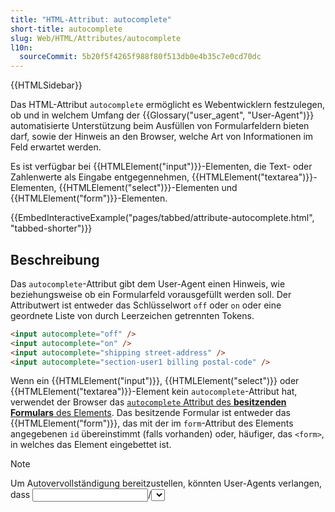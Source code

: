 ```yaml
---
title: "HTML-Attribut: autocomplete"
short-title: autocomplete
slug: Web/HTML/Attributes/autocomplete
l10n:
  sourceCommit: 5b20f5f4265f988f80f513db0e4b35c7e0cd70dc
---
```


{{HTMLSidebar}}

Das HTML-Attribut `autocomplete` ermöglicht es Webentwicklern festzulegen, ob und in welchem Umfang der {{Glossary("user_agent", "User-Agent")}} automatisierte Unterstützung beim Ausfüllen von Formularfeldern bieten darf, sowie der Hinweis an den Browser, welche Art von Informationen im Feld erwartet werden.

Es ist verfügbar bei {{HTMLElement("input")}}-Elementen, die Text- oder Zahlenwerte als Eingabe entgegennehmen, {{HTMLElement("textarea")}}-Elementen, {{HTMLElement("select")}}-Elementen und {{HTMLElement("form")}}-Elementen.

{{EmbedInteractiveExample("pages/tabbed/attribute-autocomplete.html", "tabbed-shorter")}}

## Beschreibung

Das `autocomplete`-Attribut gibt dem User-Agent einen Hinweis, wie beziehungsweise ob ein Formularfeld vorausgefüllt werden soll. Der Attributwert ist entweder das Schlüsselwort `off` oder `on` oder eine geordnete Liste von durch Leerzeichen getrennten Tokens.

```html
<input autocomplete="off" />
<input autocomplete="on" />
<input autocomplete="shipping street-address" />
<input autocomplete="section-user1 billing postal-code" />
```

Wenn ein {{HTMLElement("input")}}, {{HTMLElement("select")}} oder {{HTMLElement("textarea")}}-Element kein `autocomplete`-Attribut hat, verwendet der Browser das [`autocomplete` Attribut des **besitzenden Formulars** des Elements](/de/docs/Web/HTML/Element/form#autocomplete). Das besitzende Formular ist entweder das {{HTMLElement("form")}}, das mit der im `form`-Attribut des Elements angegebenen `id` übereinstimmt (falls vorhanden) oder, häufiger, das `<form>`, in welches das Element eingebettet ist.

> [!NOTE]
> Um Autovervollständigung bereitzustellen, könnten User-Agents verlangen, dass <input>/<select>/<textarea>-Elemente:
>
> 1. ein `name`- und/oder `id`-Attribut haben
> 2. Nachkommen eines `<form>`-Elements sind
> 3. Zu einem Formular gehören, das einen {{HTMLElement("input/submit", "submit")}}-Button hat

Wenn dieselbe Liste von Tokens in mehr als einer Formulareingabe verwendet wird, wird der User-Agent alle Vorkommen desselben `autocomplete`-Wertes mit demselben Datenwert automatisch ausfüllen.

Einige Tokens können mehr als einmal mit potenziell unterschiedlichen erwarteten Werten verwendet werden, wie das `zip-code`-Token in einem Formular, das sowohl Versand- als auch Rechnungsadressen enthält. Das Einfügen mehrerer unterschiedlicher Tokens in eine durch Leerzeichen getrennte Liste sorgt dafür, dass die zugehörigen Formulareingaben eindeutige Autovervollständigungswerte erhalten: in diesem Fall `autocomplete="shipping zip-code"` und `autocomplete="billing zip-code"`.

Einige Autovervollständigungswerte müssen möglicherweise mehrfach verwendet werden. Zum Beispiel kann ein Formular mehrere Lieferanschriften enthalten und daher mehrere Vorkommen von "shipping zip-code" erwarten, wobei noch unterschiedliche Werte erwartet werden. Um den Autovervollständigungswert in diesen Fällen eindeutig zu machen, kann das erste Token in der durch Leerzeichen getrennten Token-Liste ein `section-*`-Token sein, wobei die ersten acht Zeichen des Tokens immer die Zeichenkette "section-" sind, gefolgt von einer alphanumerischen Zeichenkette. Alle Formularfelder, die das `section-*`-Token mit derselben alphanumerischen Zeichenkette haben, gehören zur selben **benannten Gruppe**.

Wenn das `autocomplete`-Attribut bei {{HTMLElement("input/hidden", "hidden")}}-Input-Elementen (`<input type="hidden">`) enthalten ist, muss sein Wert eine geordnete Liste von durch Leerzeichen getrennten Tokens sein; die Schlüsselwörter `on` und `off` sind nicht erlaubt.

Die Quelle der vorgeschlagenen Werte obliegt im Allgemeinen dem Browser; typischerweise stammen die Werte aus früheren vom Benutzer eingegebenen Werten, aber sie können auch von vorkonfigurierten Werten stammen. Beispielsweise könnte ein Browser dem Benutzer erlauben, seinen Namen, seine Adresse, Telefonnummer und E-Mail-Adressen für Autovervollständigungszwecke zu speichern. Der Browser kann auch die Möglichkeit bieten, verschlüsselte Kreditkarteninformationen zu speichern, die nach einem Authentifizierungsverfahren automatisch vervollständigt werden.

> [!NOTE]
> Das `autocomplete`-Attribut steuert auch, ob Firefox – im Gegensatz zu anderen Browsern – den [dynamischen deaktivierten Status und (falls zutreffend) die dynamische Auswahl] des Zustands eines `<input>`-Elements, `<textarea>`-Elements oder gesamten `<form>`-Elements über Seitenladungen hinweg beibehalten wird. Die Persistenzfunktion ist standardmäßig aktiviert. Wird der Wert des `autocomplete`-Attributs auf `off` gesetzt, wird diese Funktion deaktiviert. Dies funktioniert sogar dann, wenn das `autocomplete`-Attribut normalerweise aufgrund seines `type` nicht gelten würde. Siehe [Firefox-Bug 654072](https://bugzil.la/654072).

## Werte

Der Attributwert ist entweder das Schlüsselwort `off` oder `on` oder eine durch Leerzeichen getrennte `<token-list>`, die die Bedeutung des Autovervollständigungswertes beschreibt.

- `off`

  - : Dem Browser ist es nicht gestattet, automatisch einen Wert für dieses Feld einzugeben oder auszuwählen. Es ist möglich, dass das Dokument oder die Anwendung eine eigene Autovervollständigungsfunktion bereitstellt oder dass Sicherheitsbedenken es erforderlich machen, dass der Wert des Feldes nicht automatisch eingegeben wird.

    > [!NOTE]
    > In den meisten modernen Browsern wird das Setzen von `autocomplete` auf `"off"` nicht verhindern, dass ein Passwort-Manager den Benutzer fragt, ob er Benutzername und Passwort speichern möchte oder diese Werte in ein Anmeldeformular der Webseite automatisch einfügt. Siehe [Verwalten des automatischen Ausfüllens für Anmeldefelder](/de/docs/Web/Security/Practical_implementation_guides/Turning_off_form_autocompletion#managing_autofill_for_login_fields).

- `on`

  - : Dem Browser ist es erlaubt, die Eingabe automatisch zu vervollständigen. Es wird keine Anleitung gegeben, welche Art von Daten im Feld erwartet werden, sodass der Browser nach eigenem Ermessen handeln kann.

- `<token-list>`

  - : Eine geordnete Menge von [durch Leerzeichen getrennten Tokens](#token-liste_tokens), bestehend aus Detail-Tokens zur automatischen Vervollständigung, die optional von einer Gliederung und entweder von Rechnungs- oder Versandgruppen-Tokens eingeleitet werden. Telefonnummern, E-Mail-Adressen und Tokens von Nachrichtenprotokollen werden durch ein Token identifiziert, das den Empfängertyp angibt.

Weitere detaillierte Informationen finden Sie im [WHATWG-Standard](https://html.spec.whatwg.org/multipage/forms.html#autofill).

### Token-Liste Tokens

Die `<token-list>`-Optionen umfassen in der Reihenfolge:

1. [Benannter Gruppen-Token](#benannte_gruppen)
2. [Gruppen-Kennzeichnung](#gruppen-kennzeichnung)
3. [Detail-Tokens](#detail-tokens)
4. [Webautorisation](#webautorisation-token)

#### Benannte Gruppen

Um eine benannte Gruppe von Formularfeldern zu erstellen, kann das optionale `section-*`-Token verwendet werden. Wenn vorhanden, muss dieses Token das erste Token in der durch Leerzeichen getrennten Token-Liste sein.

- `section-*`
  - : Definiert den Namen für eine Gruppe von Formularelementen. Ein Token, dessen erste acht Zeichen die Zeichenkette "section-" sind, ohne Berücksichtigung der Groß- und Kleinschreibung, gefolgt von zusätzlichen Zeichen. Alle Formularelemente, die mit demselben Token beginnen, gehören zur benannten Gruppe.

#### Gruppen-Kennzeichnung

Ein optionaler `shipping`- oder `billing`-Gruppen-Kennzeichnung

- `shipping`
  - : Das Feld, das von nachfolgenden Tokens identifiziert wird, ist Teil der Lieferadresse oder der Kontaktinformationen
- `billing`
  - : Das Feld, das von nachfolgenden Tokens identifiziert wird, ist Teil der Rechnungsadresse oder der Kontaktinformationen

#### Detail-Tokens

Jede durch Leerzeichen getrennte Detail-Token-Liste umfasst entweder einen Empfängertyp mit digitalen Kontaktinformationen, in dieser Reihenfolge, oder eine durch Leerzeichen getrennte Tokenliste von anderen Tokens.

##### Empfängertyp

Die Tokens, die den Typ des Empfängers identifizieren, umfassen:

- `home`
  - : Der von nachfolgenden Tokens identifizierte Kontakttyp dient dazu, den Empfänger an seinem Wohnsitz zu erreichen.
- `work`
  - : Der von nachfolgenden Tokens identifizierte Kontakttyp dient dazu, den Empfänger an seiner Arbeitsstätte zu erreichen.
- `mobile`
  - : Der von nachfolgenden Tokens identifizierte Kontakttyp dient dazu, den Empfänger unabhängig vom Standort zu erreichen.
- `fax`
  - : Der von nachfolgenden Tokens identifizierte Empfänger ist für ein Faxgerät.
- `page`
  - : Der von nachfolgenden Tokens identifizierte Empfänger ist für einen Pager oder Beeper.

##### Digitale Kontakt-Tokens

Das Token oder die Gruppe von Tokens für Telefonnummern oder Teilen einer Nummer, Telefonerweiterungen, E-Mail-Adressen oder Instant-Messaging-Protokollen.

- `tel`

  - : Eine vollständige Telefonnummer, einschließlich Ländercode. Wenn Sie die Telefonnummer in ihre Bestandteile aufteilen müssen, können Sie für diese Felder folgende Werte verwenden:
    - `tel-country-code`
      - : Der Ländercode, zum Beispiel "1" für die Vereinigten Staaten, Kanada und andere Gebiete in Nordamerika und Teilen der Karibik.
    - `tel-national`
      - : Die komplette Telefonnummer ohne Komponente des Ländercodes, einschließlich eines länderinternen Präfixes. Für die Telefonnummer "1-855-555-6502" wäre der Wert für dieses Feld "855-555-6502".
    - `tel-area-code`
      - : Die Vorwahl mit eventuell angewendetem länderinternen Präfix.
    - `tel-local`
      - : Die Telefonnummer ohne Länder- oder Vorwahl. Diese kann weiter in zwei Teile aufgeteilt werden, für Telefonnummern, die eine Austauschnummer und dann eine Nummer innerhalb des Austauschs haben. Für die Telefonnummer "555-6502" verwenden Sie `tel-local-prefix` für "555" und `tel-local-suffix` für "6502".

- `tel-extension`
  - : Ein Telefonderweiterungscode innerhalb der Telefonnummer, wie zum Beispiel eine Raum- oder Suitnummer in einem Hotel oder eine Büronummer in einem Unternehmen.
- `email`
  - : Eine E-Mail-Adresse.
- `impp`
  - : Eine URL für einen Endpunkt eines Instant-Messaging-Protokolls, wie `xmpp:username@example.net`.

##### Andere Tokens

Wenn das Formularfeld keine Telefonnummer, E-Mail-Adresse oder Instant-Messaging-Protokoll ist, geht der durch Leerzeichen getrennten Token-Liste kein Kontakttyp voraus:

- `name`

  - : Das Feld erwartet, dass der Wert der vollständige Name einer Person ist. Die Verwendung von `name` anstelle einer Aufteilung des Namens in seine Komponenten ist im Allgemeinen zu bevorzugen, da auf diese Weise die Vielfalt menschlicher Namen und deren Strukturierung vermieden wird; jedoch können Sie folgende `autocomplete`-Werte verwenden, wenn Sie den Namen in seine Komponenten aufteilen müssen:

    - `honorific-prefix`
      - : Das Präfix oder der Titel, wie "Frau", "Herr", "Fräulein", "Dr." oder "Mlle.".
    - `given-name`
      - : Der Vorname.
    - `additional-name`
      - : Der zweite Vorname.
    - `family-name`
      - : Der Nachname.
    - `honorific-suffix`
      - : Das Suffix, wie "Jr.", "B.Sc.", "PhD.", "MBASW" oder "IV".
    - `nickname`
      - : Ein Spitzname oder Pseudonym.

- `username`
  - : Ein Benutzername oder Kontoname.
- `new-password`
  - : Ein neues Passwort. Bei der Erstellung eines neuen Kontos oder der Änderung eines Passworts sollte dies für ein Feld "Geben Sie Ihr neues Passwort ein" oder "Bestätigen Sie das neue Passwort" verwendet werden, im Gegensatz zu einem allgemeinen "Geben Sie Ihr aktuelles Passwort ein"-Feld, das möglicherweise vorhanden ist. Dies kann sowohl vom Browser genutzt werden, um versehentliches Ausfüllen eines vorhandenen Passworts zu vermeiden, als auch um Unterstützung bei der Erstellung eines sicheren Passworts zu bieten.
- `current-password`
  - : Das aktuelle Passwort des Benutzers.
- `one-time-code`
  - : Ein Einmalpasswort (OTP) zur Verifizierung der Benutzeridentität, das als zusätzlicher Faktor bei der Anmeldung verwendet wird. Häufig wird dieser Code über einen anderen Kanal wie SMS, E-Mail oder Authentifizierungsanwendung empfangen.
- `organization-title`
  - : Eine Berufsbezeichnung oder der Titel, den eine Person innerhalb einer Organisation hat, wie "Senior Technical Writer", "Präsident" oder "Assistenz-Gruppenleiter".
- `organization`
  - : Ein Firmen- oder Organisationsname, wie "Acme Widget Company" oder "Girl Scouts of America".
- `street-address`
  - : Eine Straßenadresse. Diese kann mehrere Textzeilen umfassen und sollte den Standort der Adresse innerhalb der zweiten Verwaltungsebene (in der Regel eine Stadt oder Ortschaft) vollständig identifizieren, jedoch sollte weder der Stadtname noch die PLZ oder der Ländername enthalten sein.
    - `address-line1`, `address-line2`, `address-line3`
      - : Jede einzelne Zeile der Straßenadresse. Diese sollten nur vorhanden sein, wenn die `street-address` nicht vorhanden ist.
- `address-level4`
  - : Die feinste [Verwaltungsebene](#verwaltungsebenen_in_adressen), bei Adressen, die vier Ebenen haben.
- `address-level3`
  - : Die dritte [Verwaltungsebene](#verwaltungsebenen_in_adressen), bei Adressen mit mindestens drei Verwaltungsebenen.
- `address-level2`
  - : Die zweite [Verwaltungsebene](#verwaltungsebenen_in_adressen), bei Adressen mit mindestens zwei davon. In Ländern mit zwei Verwaltungsebenen wäre dies typischerweise die Stadt, Gemeinde, das Dorf oder eine andere Ortschaft, in der sich die Adresse befindet.
- `address-level1`
  - : Die erste [Verwaltungsebene](#verwaltungsebenen_in_adressen) in der Adresse. Diese ist typischerweise die Provinz, in der sich die Adresse befindet. In den USA wäre dies der Bundesstaat. In der Schweiz der Kanton. Im Vereinigten Königreich die Poststadt.
- `country`
  - : Ein Länder- oder Gebietscode.
- `country-name`
  - : Ein Länder- oder Gebietsname.
- `postal-code`

  - : Eine Postleitzahl (in den USA das ist die PLZ).

- `cc-name`
  - : Der vollständige Name, wie auf einem Zahlungsmittel wie einer Kreditkarte gedruckt oder damit verbunden. Die Verwendung eines vollständigen Namensfeldes wird in der Regel bevorzugt, um den Namen nicht in Einzelteile zu zerlegen.
    - `cc-given-name`
      - : Ein Vorname, wie er auf einem Zahlungsmittel wie einer Kreditkarte angegeben ist.
    - `cc-additional-name`
      - : Ein zweiter Vorname, wie auf einem Zahlungsmittel oder einer Kreditkarte angegeben.
    - `cc-family-name`
      - : Ein Nachname, wie auf einer Kreditkarte angegeben.
- `cc-number`
  - : Eine Kreditkartennummer oder eine andere Identifikationsnummer für ein Zahlungsmittel, wie eine Kontonummer.
- `cc-exp`
  - : Ein Ablaufdatum eines Zahlungsmittels, typischerweise in der Form "MM/YY" oder "MM/YYYY".
    - `cc-exp-month`
      - : Der Monat, in dem das Zahlungsmittel abläuft.
    - `cc-exp-year`
      - : Das Jahr, in dem das Zahlungsmittel abläuft.
- `cc-csc`
  - : Der Sicherheitscode für das Zahlungsmittel; auf Kreditkarten ist dies die dreistellige Verifikationsnummer auf der Rückseite der Karte.
- `cc-type`
  - : Der Typ des Zahlungsmittels (wie "Visa" oder "Master Card").
- `transaction-currency`
  - : Die Währung, in der die Transaktion stattfinden soll.
- `transaction-amount`
  - : Der Betrag, angegeben in der von `transaction-currency` festgelegten Währung, der Transaktion, für ein Zahlungsformular.
- `language`
  - : Eine bevorzugte Sprache, angegeben als gültiger [BCP 47-Sprachtag](https://de.wikipedia.org/wiki/IETF-Sprachtag).
- `bday`
  - : Ein Geburtsdatum, als vollständiges Datum.
    - `bday-day`
      - : Der Tag des Monats eines Geburtsdatums.
    - `bday-month`
      - : Der Monat eines Geburtsdatums.
    - `bday-year`
      - : Das Jahr eines Geburtsdatums.
- `sex`
  - : Eine Geschlechtsidentität (wie "Weiblich", "Fa'afafine", "Hijra", "Männlich", "Nicht-binär"), als freiformatierter Text ohne Zeilenumbrüche.
- `url`
  - : Eine URL, wie eine Startseite oder eine Firmenwebseitenadresse, passend zum Kontext der anderen Felder im Formular.
- `photo`
  - : Die URL eines Bildes, das die Person, Firma oder Kontaktinformationen darstellt, die in den anderen Feldern des Formulars angegeben sind.

#### Webautorisation-Token

Mit {{htmlelement("input")}} und {{htmlelement("textarea")}} kann das `webauthn`-Token zuletzt hinzugefügt werden, um anzuzeigen, dass der User-Agent öffentliche Passwort-Zertifikate anzeigen soll, wenn der Benutzer das Formularfeld verwendet.

- `webauthn` {{experimental_inline}}
  - : Zugangsschlüssel, die von der [Web Authentication API](/de/docs/Web/API/Web_Authentication_API) erstellt wurden, wie sie von einem konditionalen [`navigator.credentials.get()`](/de/docs/Web/API/CredentialsContainer/get) Aufruf angefordert wurden (d.h. einem, der `mediation: 'conditional'` enthält). Wenn enthalten, ist dies das letzte Token in der durch Leerzeichen getrennten Token-Liste. Weitere Details finden Sie unter [Anmeldung mit einem Zugangsschlüssel durch automatische Formularausfüllung](https://web.dev/articles/passkey-form-autofill).

## Beispiele

```html
<div>
  <label for="cc-number">Enter your credit card number</label>
  <input name="cc-number" id="cc-number" autocomplete="off" />
</div>
```

### Verwaltungsebenen in Adressen

Die vier Verwaltungsfeld-Ebenen (`address-level1` bis `address-level4`) beschreiben die Adresse in Bezug auf steigende Genauigkeit innerhalb des Landes, in dem sich die Adresse befindet. Jedes Land hat sein eigenes System von Verwaltungsebenen und kann die Ebenen in unterschiedlicher Reihenfolge anordnen, wenn Adressen geschrieben werden.

`address-level1` stellt immer die breiteste Verwaltungseinheit dar; sie ist der am wenigsten spezifische Teil der Adresse, abgesehen von der Länderbezeichnung.

### Flexibilität beim Layout von Formularen

Da unterschiedliche Länder ihre Adressen auf unterschiedliche Weise schreiben, wobei jedes Feld an unterschiedlichen Stellen innerhalb der Adresse platziert ist und sogar unterschiedliche Sätze und Zahlen von Feldern vorhanden sein können, kann es hilfreich sein, wenn Ihre Website in der Lage ist, das Layout, das von Ihren Benutzern erwartet wird, anzupassen, wenn ein Eingabeformular für eine Adresse angezeigt wird, abhängig von dem Land, in dem sich die Adresse befindet.

### Varianten

Die Art und Weise, wie jede Verwaltungsebene verwendet wird, variiert von Land zu Land. Nachfolgend einige Beispiele; diese Liste soll nicht erschöpfend sein.

#### Vereinigte Staaten

Eine typische Wohnadresse in den Vereinigten Staaten sieht so aus:

432 Anywhere St
Exampleville CA 95555

In den Vereinigten Staaten ist der am wenigsten spezifische Teil der Adresse der Bundesstaat, in diesem Fall "CA" (der offizielle Code der US-Post für "Kalifornien"). Somit ist `address-level1` der Bundesstaat, oder "CA" in diesem Fall.

Der zweitwenig spezifische Teil der Adresse ist der Stadt- oder Ortsname, also ist `address-level2` "Exampleville" in diesem Beispiel.

Adressen in den Vereinigten Staaten verwenden keine Niveaus 3 und darüber.

#### Vereinigtes Königreich

Adressformulare im Vereinigten Königreich sollten ein Verwaltungsebene- und eins, zwei oder drei Adresszeilen umfassen, abhängig von der Adresse. Eine vollständige Adresse könnte so aussehen:

103 Frogmarch Street
Upper-Wapping
Winchelsea
TN99 8ZZ

Die Adresstufen sind:

- `address-level1`: Die Poststadt — "Winchelsea" in diesem Fall.
- `address-line2`: Die Ortschaft — "Upper-Wapping" in diesem Fall.
- `address-line1`: Die Haus-/Straßendetails — "103 Frogmarch Street".

Die Postleitzahl ist separat. Beachten Sie, dass Sie tatsächlich nur die Postleitzahl und `address-line1` verwenden können, um Post im Vereinigten Königreich erfolgreich zuzustellen, sodass sie die einzigen obligatorischen Punkte sein sollten, auch wenn Menschen normalerweise dazu neigen, mehr Details anzugeben.

#### China

China kann bis zu drei Verwaltungsebenen verwenden: die Provinz, die Stadt und den Bezirk.

Die sechsstellige Postleitzahl ist nicht immer erforderlich, aber wenn sie angegeben wird, wird sie separat mit einer Kennzeichnung für Klarheit platziert. Zum Beispiel:

北京市东城区建国门北大街 8 号华润大厦 17 层 1708 单元
邮编：100005

#### Japan

Eine Adresse in Japan wird typischerweise **in einer Zeile geschrieben**, in einer Reihenfolge vom am wenigsten spezifischen zu spezifischeren Teilen (in **entgegengesetzter Reihenfolge zu den Vereinigten Staaten**). Es gibt zwei oder drei Verwaltungsebenen in einer Adresse. Eine zusätzliche Zeile kann verwendet werden, um Gebäudenamen und Raumnummern anzuzeigen. Die Postleitzahl ist separat. Zum Beispiel:

〒 381-0000
長野県長野市某町 123

"〒" und die folgenden sieben Ziffern zeigen die Postleitzahl.

`address-level1` wird für Präfekturen oder die Metropole Tokio verwendet; "長野県" (Präfektur Nagano) ist in diesem Fall. `address-level2` wird typischerweise für Städte, Landkreise, Gemeinden und Dörfer verwendet; "長野市" (Stadt Nagano) in diesem Fall. "某町 123" ist `address-line1`, das aus einem Gebietsnamen und einer Flurstücknummer besteht.

## Spezifikationen

{{Specifications}}

## Browser-Kompatibilität

{{Compat}}

## Siehe auch

- Das {{htmlelement("input")}}-Element
- Das {{htmlelement("select")}}-Element
- Das {{htmlelement("textarea")}}-Element
- Das {{htmlelement("form")}}-Element
- [HTML-Formulare](/de/docs/Learn_web_development/Extensions/Forms)
- Alle [globalen Attribute](/de/docs/Web/HTML/Global_attributes)
